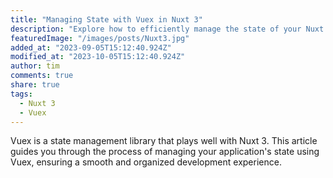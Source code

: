 ```yaml
---
title: "Managing State with Vuex in Nuxt 3"
description: "Explore how to efficiently manage the state of your Nuxt 3 application using Vuex."
featuredImage: "/images/posts/Nuxt3.jpg"
added_at: "2023-09-05T15:12:40.924Z"
modified_at: "2023-10-05T15:12:40.924Z"
author: tim
comments: true
share: true
tags:
  - Nuxt 3
  - Vuex
---
```


Vuex is a state management library that plays well with Nuxt 3. This article guides you through the process of managing your application's state using Vuex, ensuring a smooth and organized development experience.
